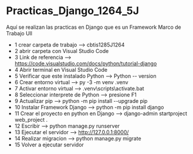 # Practicas_Django_1264_5J
Aquí se realizan las practicas en Django que es un Framework Marco de Trabajo Ull
- 1 crear carpeta de trabajo --> cbtis1285J1264
- 2 abrir carpeta con Visual Studio Code
- 3 Link de referencia --> https://code.visualstudio.com/docs/python/tutorial-django
- 4 Abrir terminal en Visual Studio Code 
- 5 Verificar que este instalado Python  --> Python -- version
- 6 Crear entorno virtual --> py -3 -m venv .venv
- 7 Activar entorno virtual --> .venv\scripts\activate.bat
- 8 Seleccionar interprete de Python --> presione F1
- 9 Actualizar pip --> python -m pip install --upgrade pip
- 10 Instalar Framework Django --> python -m pip install django
- 11 Crear el proyecto en python en Django --> django-admin startproject web_project .
- 12 Escribir --> python manage.py runserver
- 13 Ejecutar el servidor --> http://127.0.0.1:8000/
- 14 Realizar migracion --> python manage.py migrate
- 15 Volver a ejecutar servidor
